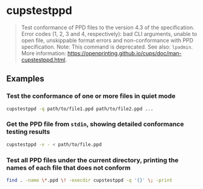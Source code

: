 # cupstestppd

> Test conformance of PPD files to the version 4.3 of the specification. Error codes (1, 2, 3 and 4, respectively): bad CLI arguments, unable to open file, unskippable format errors and non-conformance with PPD specification. Note: This command is deprecated. See also: `lpadmin`. More information: <https://openprinting.github.io/cups/doc/man-cupstestppd.html>.

## Examples

### Test the conformance of one or more files in quiet mode

```bash
cupstestppd -q path/to/file1.ppd path/to/file2.ppd ...
```

### Get the PPD file from `stdin`, showing detailed conformance testing results

```bash
cupstestppd -v - < path/to/file.ppd
```

### Test all PPD files under the current directory, printing the names of each file that does not conform

```bash
find . -name \*.ppd \! -execdir cupstestppd -q '{}' \; -print
```
